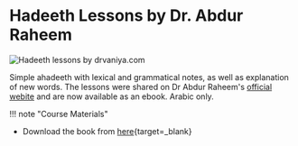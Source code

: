 # Hadeeth Lessons by Dr. Abdur Raheem

![Hadeeth lessons by drvaniya.com](/img/hadith-duruus.jpg)

Simple ahadeeth with lexical and grammatical notes, as well as explanation of new words. The lessons were shared on Dr Abdur Raheem's [official webite](http://drvaniya.com/) and are now available as an ebook. Arabic only.

!!! note "Course Materials"

- Download the book from [here](http://drvaniya.com/?p=12908){target=\_blank}

<br>
